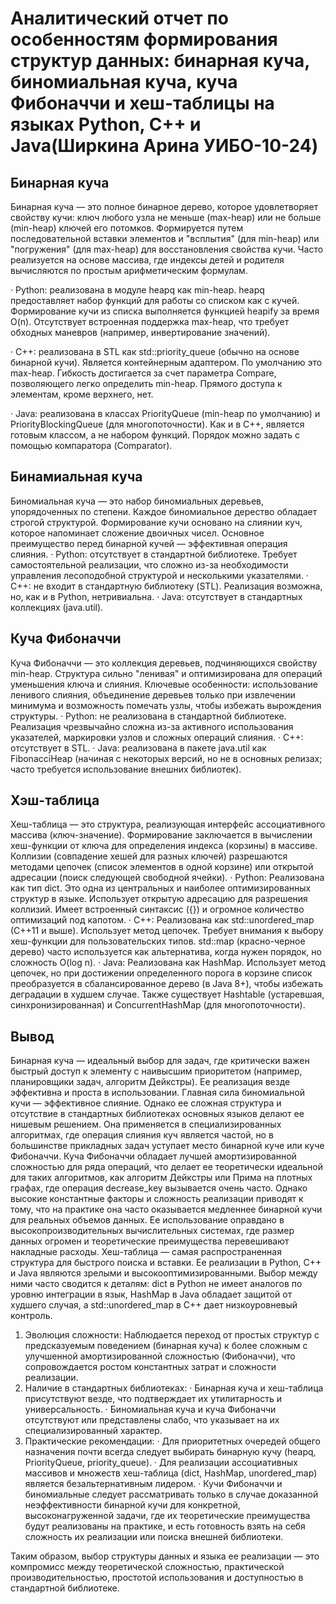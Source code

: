 # Аналитический отчет по особенностям формирования структур данных: бинарная куча, биномиальная куча, куча Фибоначчи и хеш-таблицы на языках Python, C++ и Java(Ширкина Арина УИБО-10-24)
## Бинарная куча
  Бинарная куча — это полное бинарное дерево, которое удовлетворяет свойству кучи: ключ любого узла не меньше (max-heap) или не больше (min-heap) ключей его потомков. Формируется путем последовательной вставки элементов и "всплытия" (для min-heap) или "погружения" (для max-heap) для восстановления свойства кучи. Часто реализуется на основе массива, где индексы детей и родителя вычисляются по простым арифметическим формулам.
  
  · Python: реализована в модуле heapq как min-heap. heapq предоставляет набор функций для работы со списком как с кучей. Формирование кучи из списка выполняется функцией heapify за время O(n). Отсутствует встроенная поддержка max-heap, что требует обходных маневров (например, инвертирование значений).
  
  · C++: реализована в STL как std::priority_queue (обычно на основе бинарной кучи). Является контейнерным адаптером. По умолчанию это max-heap. Гибкость достигается за счет параметра Compare, позволяющего легко определить min-heap. Прямого доступа к элементам, кроме верхнего, нет.
  
  · Java: реализована в классах PriorityQueue (min-heap по умолчанию) и PriorityBlockingQueue (для многопоточности). Как и в C++, является готовым классом, а не набором функций. Порядок можно задать с помощью компаратора (Comparator).
## Бинамиальная куча
Биномиальная куча — это набор биномиальных деревьев, упорядоченных по степени. Каждое биномиальное дерество обладает строгой структурой. Формирование кучи основано на слиянии куч, которое напоминает сложение двоичных чисел. Основное преимущество перед бинарной кучей — эффективная операция слияния.
· Python: отсутствует в стандартной библиотеке. Требует самостоятельной реализации, что сложно из-за необходимости управления лесоподобной структурой и несколькими указателями.
· C++: не входит в стандартную библиотеку (STL). Реализация возможна, но, как и в Python, нетривиальна.
· Java: отсутствует в стандартных коллекциях (java.util).
## Куча Фибоначчи
Куча Фибоначчи — это коллекция деревьев, подчиняющихся свойству min-heap. Структура сильно "ленивая" и оптимизирована для операций уменьшения ключа и слияния. Ключевые особенности: использование ленивого слияния, объединение деревьев только при извлечении минимума и возможность помечать узлы, чтобы избежать вырождения структуры.
· Python: не реализована в стандартной библиотеке. Реализация чрезвычайно сложна из-за активного использования указателей, маркировки узлов и сложных операций слияния.
· C++: отсутствует в STL.
· Java: реализована в пакете java.util как FibonacciHeap (начиная с некоторых версий, но не в основных релизах; часто требуется использование внешних библиотек).
## Хэш-таблица 
Хеш-таблица — это структура, реализующая интерфейс ассоциативного массива (ключ-значение). Формирование заключается в вычислении хеш-функции от ключа для определения индекса (корзины) в массиве. Коллизии (совпадение хешей для разных ключей) разрешаются методами цепочек (список элементов в одной корзине) или открытой адресации (поиск следующей свободной ячейки).
· Python: Реализована как тип dict. Это одна из центральных и наиболее оптимизированных структур в языке. Использует открытую адресацию для разрешения коллизий. Имеет встроенный синтаксис ({}) и огромное количество оптимизаций под капотом.
· C++: Реализована как std::unordered_map (C++11 и выше). Использует метод цепочек. Требует внимания к выбору хеш-функции для пользовательских типов. std::map (красно-черное дерево) часто используется как альтернатива, когда нужен порядок, но сложность O(log n).
· Java: Реализована как HashMap. Использует метод цепочек, но при достижении определенного порога в корзине список преобразуется в сбалансированное дерево (в Java 8+), чтобы избежать деградации в худшем случае. Также существует Hashtable (устаревшая, синхронизированная) и ConcurrentHashMap (для многопоточности).
## Вывод
Бинарная куча — идеальный выбор для задач, где критически важен быстрый доступ к элементу с наивысшим приоритетом (например, планировщики задач, алгоритм Дейкстры). Ее реализация везде эффективна и проста в использовании.
  Главная сила биномиальной кучи — эффективное слияние. Однако ее сложная структура и отсутствие в стандартных библиотеках основных языков делают ее нишевым решением. Она применяется в специализированных алгоритмах, где операция слияния куч является частой, но в большинстве прикладных задач уступает место бинарной куче или куче Фибоначчи.
  Куча Фибоначчи обладает лучшей амортизированной сложностью для ряда операций, что делает ее теоретически идеальной для таких алгоритмов, как алгоритм Дейкстры или Прима на плотных графах, где операция decrease_key вызывается очень часто. Однако высокие константные факторы и сложность реализации приводят к тому, что на практике она часто оказывается медленнее бинарной кучи для реальных объемов данных. Ее использование оправдано в высокопроизводительных вычислительных системах, где размер данных огромен и теоретические преимущества перевешивают накладные расходы.
  Хеш-таблица — самая распространенная структура для быстрого поиска и вставки. Ее реализации в Python, C++ и Java являются зрелыми и высокооптимизированными. Выбор между ними часто сводится к деталям: dict в Python не имеет аналогов по уровню интеграции в язык, HashMap в Java обладает защитой от худшего случая, а std::unordered_map в C++ дает низкоуровневый контроль.
1. Эволюция сложности: Наблюдается переход от простых структур с предсказуемым поведением (бинарная куча) к более сложным с улучшенной амортизированной сложностью (Фибоначчи), что сопровождается ростом константных затрат и сложности реализации.
2. Наличие в стандартных библиотеках:
   · Бинарная куча и хеш-таблица присутствуют везде, что подтверждает их утилитарность и универсальность.
   · Биномиальная куча и куча Фибоначчи отсутствуют или представлены слабо, что указывает на их специализированный характер.
3. Практические рекомендации:
   · Для приоритетных очередей общего назначения почти всегда следует выбирать бинарную кучу (heapq, PriorityQueue, priority_queue).
   · Для реализации ассоциативных массивов и множеств хеш-таблица (dict, HashMap, unordered_map) является безальтернативным лидером.
   · Кучи Фибоначчи и биномиальные следует рассматривать только в случае доказанной неэффективности бинарной кучи для конкретной, высоконагруженной задачи, где их теоретические преимущества будут реализованы на практике, и есть готовность взять на себя сложность их реализации или поиска внешней библиотеки.

Таким образом, выбор структуры данных и языка ее реализации — это компромисс между теоретической сложностью, практической производительностью, простотой использования и доступностью в стандартной библиотеке.
